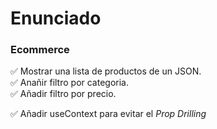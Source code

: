# Enunciado

### Ecommerce

✅ Mostrar una lista de productos de un JSON.  
✅ Anañir filtro por categoria.  
✅ Añadir filtro por precio.  

✅ Añadir useContext para evitar el _Prop Drilling_

